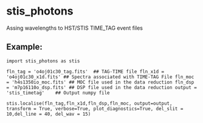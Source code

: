 # stis_photons
Assing wavelengths to HST/STIS TIME_TAG event files




## Example:

 ```
 import stis_photons as stis

fln_tag = 'o4oj01c30_tag.fits'	## TAG-TIME file fln_x1d = 'o4oj01c30_x1d.fits'	## Spectra associated with TIME-TAG File fln_moc = 'h4s1350io_moc.fits'	## MOC file used in the data reduction fln_dsp = 'm7p16110o_dsp.fits' ## DSP file used in the data reduction output = 'stis_timetag'	## Output numpy file

stis.localise(fln_tag,fln_x1d,fln_dsp,fln_moc, output=output, transform = True, verbose=True, plot_diagnostics=True, del_slit = 10,del_line = 40, del_wav = 15)

```
